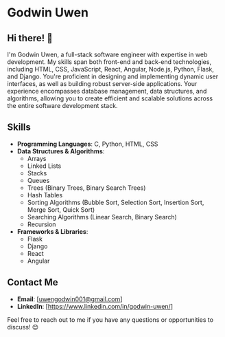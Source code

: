 # Godwin Uwen

## Hi there! 👋

I'm Godwin Uwen, a full-stack software engineer with expertise in web development. My skills span both front-end and back-end technologies, including HTML, CSS, JavaScript, React, Angular, Node.js, Python, Flask, and Django. You're proficient in designing and implementing dynamic user interfaces, as well as building robust server-side applications. Your experience encompasses database management, data structures, and algorithms, allowing you to create efficient and scalable solutions across the entire software development stack.

 ## Skills

- **Programming Languages**: C, Python, HTML, CSS
- **Data Structures & Algorithms**: 
  - Arrays
  - Linked Lists
  - Stacks
  - Queues
  - Trees (Binary Trees, Binary Search Trees)
  - Hash Tables
  - Sorting Algorithms (Bubble Sort, Selection Sort, Insertion Sort, Merge Sort, Quick Sort)
  - Searching Algorithms (Linear Search, Binary Search)
  - Recursion
- **Frameworks & Libraries**:
  - Flask
  - Django
  - React
  - Angular

 ## Contact Me

- **Email**: [uwengodwin001@gmail.com]
- **LinkedIn**: [https://www.linkedin.com/in/godwin-uwen/]
  

Feel free to reach out to me if you have any questions or opportunities to discuss! 😊
